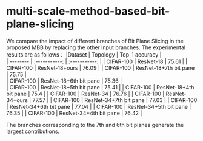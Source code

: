 # multi-scale-method-based-bit-plane-slicing
 We compare the impact of different branches of Bit Plane Slicing in the proposed MBB by replacing the other input branches. The experimental results are as follows：
 |Dataset      | Topology     | Top-1 accuracy |   
 | -------- | :-----------:   | :-----------:  |
 | CIFAR-100     | ResNet-18      |    75.61         |
 | CIFAR-100     | ResNet-18+ours    |     76.09         | 
 | CIFAR-100     | ResNet-18+7th bit pane   |   75.75    |    
 | CIFAR-100     | ResNet-18+6th bit pane      |    75.36 |           
 | CIFAR-100     | ResNet-18+5th bit pane    |         75.41     | 
 | CIFAR-100     | ResNet-18+4th bit pane   |  75.4     | 
 | CIFAR-100     | ResNet-34      |       76.76       |
 | CIFAR-100     | ResNet-34+ours    |         77.57     | 
 | CIFAR-100     | ResNet-34+7th bit pane   |    77.03   | 
 | CIFAR-100     | ResNet-34+6th bit pane      |     77.04         |
 | CIFAR-100     | ResNet-34+5th bit pane    |       76.35     | 
 | CIFAR-100     | ResNet-34+4th bit pane   |    76.42   | 

The branches corresponding to the 7th and 6th bit planes generate the largest contributions.
